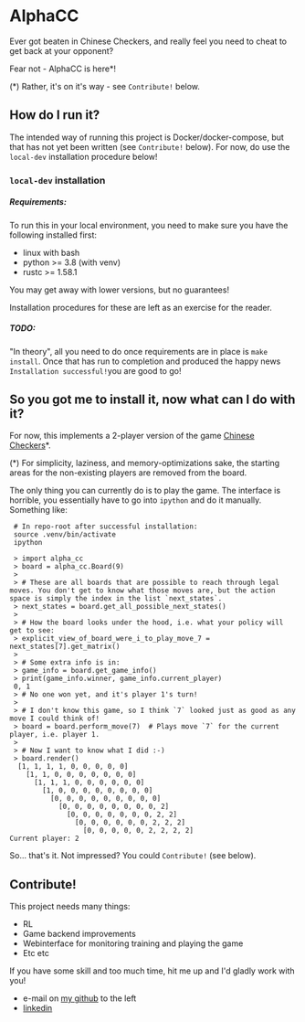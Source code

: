 # AlphaCC

Ever got beaten in Chinese Checkers, and really feel you need to cheat to get back at your opponent?

Fear not - AlphaCC is here*!

(*) Rather, it's on it's way - see `Contribute!` below.

## How do I run it?

The intended way of running this project is Docker/docker-compose, but that has not yet been written (see `Contribute!` below). For now, do use the `local-dev` installation procedure below!

### `local-dev` installation

##### Requirements:
To run this in your local environment, you need to make sure you have the following installed first:
- linux with bash
- python >= 3.8 (with venv)
- rustc >= 1.58.1

You may get away with lower versions, but no guarantees!

Installation procedures for these are left as an exercise for the reader.

##### TODO:
"In theory", all you need to do once requirements are in place is `make install`. Once that has run to completion and produced the happy news `Installation successful!`you are good to go!

## So you got me to install it, now what can I do with it?

For now, this implements a 2-player version of the game [Chinese Checkers](https://en.wikipedia.org/wiki/Chinese_checkers)*.

(*) For simplicity, laziness, and memory-optimizations sake, the starting areas for the non-existing players are removed from the board.

The only thing you can currently do is to play the game. The interface is horrible, you essentially have to go into `ipython` and do it manually. Something like:
```
 # In repo-root after successful installation:
 source .venv/bin/activate
 ipython

 > import alpha_cc
 > board = alpha_cc.Board(9)
 >
 > # These are all boards that are possible to reach through legal moves. You don't get to know what those moves are, but the action space is simply the index in the list `next_states`.
 > next_states = board.get_all_possible_next_states()
 >
 > # How the board looks under the hood, i.e. what your policy will get to see:
 > explicit_view_of_board_were_i_to_play_move_7 = next_states[7].get_matrix()
 >
 > # Some extra info is in:
 > game_info = board.get_game_info()
 > print(game_info.winner, game_info.current_player)
 0, 1
 > # No one won yet, and it's player 1's turn!
 >
 > # I don't know this game, so I think `7` looked just as good as any move I could think of!
 > board = board.perform_move(7)  # Plays move `7` for the current player, i.e. player 1.
 >
 > # Now I want to know what I did :-)
 > board.render()
  [1, 1, 1, 1, 0, 0, 0, 0, 0]
    [1, 1, 0, 0, 0, 0, 0, 0, 0]
      [1, 1, 1, 0, 0, 0, 0, 0, 0]
        [1, 0, 0, 0, 0, 0, 0, 0, 0]
          [0, 0, 0, 0, 0, 0, 0, 0, 0]
            [0, 0, 0, 0, 0, 0, 0, 0, 2]
              [0, 0, 0, 0, 0, 0, 0, 2, 2]
                [0, 0, 0, 0, 0, 0, 2, 2, 2]
                  [0, 0, 0, 0, 0, 2, 2, 2, 2]
Current player: 2
```
So... that's it. Not impressed? You could  `Contribute!` (see below).

## Contribute!
This project needs many things:
- RL
- Game backend improvements
- Webinterface for monitoring training and playing the game
- Etc etc

If you have some skill and too much time, hit me up and I'd gladly work with you!
- e-mail on [my github](https://www.github.com/mightypirate1/) to the left
- [linkedin](https://www.linkedin.com/in/martin-frisk-9674981ab/)
